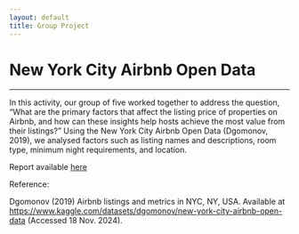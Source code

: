 ```yaml
---
layout: default
title: Group Project
---
```


#  New York City Airbnb Open Data

---


In this activity, our group of five worked together to address the question, “What are the primary factors that affect the listing price of properties on Airbnb, and how can these insights help hosts achieve the most value from their listings?” Using the New York City Airbnb Open Data (Dgomonov, 2019), we analysed factors such as listing names and descriptions, room type, minimum night requirements, and location.


Report available <a href="pdf/Group Report.pdf" target="_blank" rel="noopener noreferrer">here</a>

Reference:

Dgomonov (2019) Airbnb listings and metrics in NYC, NY, USA. Available at https://www.kaggle.com/datasets/dgomonov/new-york-city-airbnb-open-data (Accessed 18 Nov. 2024).

<style>
  .back-button {
    display: inline-block;
    background-color: white;
    color: #006699;
    text-decoration: none;
    padding: 5px 10px; /* Reduced padding for a smaller button */
    font-size: 12px; /* Smaller font size */
    border: 1px solid #006699; /* Thinner border */
    border-radius: 5px;
    cursor: pointer;
    transition: background-color 0.3s, color 0.3s;
    margin: 15px 0; /* Adds space above and below the button */
  }
  .back-button:hover {
    background-color: #006699;
    color: white;
 }
